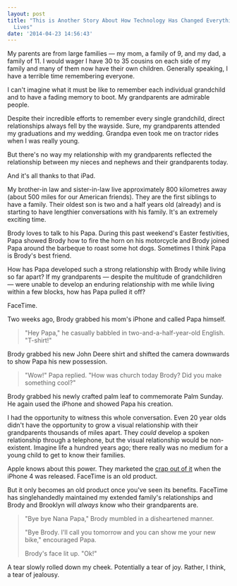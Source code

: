 ```yaml
---
layout: post
title: "This is Another Story About How Technology Has Changed Everything In Our
  Lives"
date: '2014-04-23 14:56:43'
---
```


<p>My parents are from large families — my mom, a family of 9, and my dad, a family of 11. I would wager I have 30 to 35 cousins on each side of my family and many of them now have their own children. Generally speaking, I have a terrible time remembering everyone.</p>

<p>I can't imagine what it must be like to remember each individual grandchild and to have a fading memory to boot. My grandparents are admirable people. </p>

<p>Despite their incredible efforts to remember every single grandchild, direct relationships always fell by the wayside. Sure, my grandparents attended my graduations and my wedding. Grandpa even took me on tractor rides when I was really young. </p>

<p>But  there's no way my relationship with my grandparents reflected the relationship between my nieces and nephews and their grandparents today. </p>

<p>And it's all thanks to that iPad. </p>

<p>My brother-in law and sister-in-law live approximately 800 kilometres away (about 500 miles for our American friends). They are the first siblings to have a family. Their oldest son is two and a half years old (already) and is starting to have lengthier conversations with his family. It's an extremely exciting time. </p>

<p>Brody loves to talk to his Papa. During this past weekend's Easter festivities, Papa showed Brody how to fire the horn on his motorcycle and Brody joined Papa around the barbeque to roast some hot dogs. Sometimes I think Papa is Brody's best friend.</p>

<p>How has Papa developed such a strong relationship with Brody while living so far apart? If my grandparents — despite the multitude of grandchildren — were unable to develop an enduring relationship with me while living within a few blocks, how has Papa pulled it off?</p>

<p>FaceTime.</p>

<p>Two weeks ago, Brody grabbed his mom's iPhone and called Papa himself. </p>

<blockquote>
  <p>"Hey Papa," he casually babbled in two-and-a-half-year-old English. "T-shirt!"</p>
</blockquote>

<p>Brody grabbed his new John Deere shirt and shifted the camera downwards to show Papa his new possession. </p>

<blockquote>
  <p>"Wow!" Papa replied. "How was church today Brody? Did you make something cool?"</p>
</blockquote>

<p>Brody grabbed his newly crafted palm leaf to commemorate Palm Sunday. He again used the iPhone and showed Papa his creation.</p>

<p>I had the opportunity to witness this whole conversation. Even 20 year olds didn't have the opportunity to grow a visual relationship with their grandparents thousands of miles apart. They <em>could</em> develop a spoken relationship through a telephone, but the visual relationship would be non-existent. Imagine life a hundred years ago; there really was no medium for a young child to get to know their families.</p>

<p>Apple knows about this power. They marketed the <a href="https://www.youtube.com/watch?v=cKoLp_lGo14">crap out of it</a> when the iPhone 4 was released. FaceTime is an old product. </p>

<p>But it only becomes an old product once you've seen its benefits. FaceTime has singlehandedly maintained my extended family's relationships and Brody and Brooklyn will <em>always</em> know who their grandparents are.</p>

<blockquote>
  <p>"Bye bye Nana Papa," Brody mumbled in a disheartened manner.</p>
  
  <p>"Bye Brody. I'll call you tomorrow and you can show me your new bike," encouraged Papa.</p>
  
  <p>Brody's face lit up. "Ok!"</p>
</blockquote>

<p>A tear slowly rolled down my cheek. Potentially a tear of joy. Rather, I think, a tear of jealousy.</p